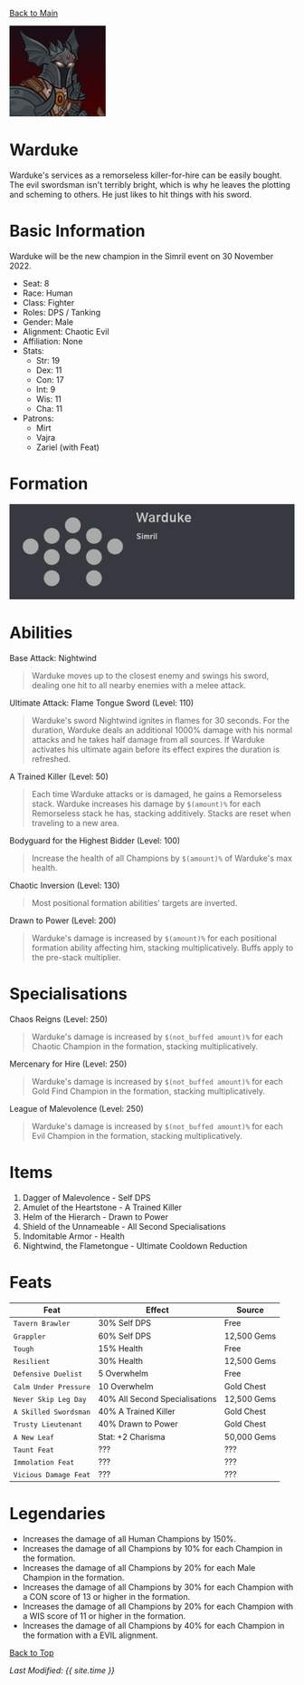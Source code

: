 [Back to Main](index.md)


![Profile Picture](images/profile_warduke.png)

# Warduke

Warduke's services as a remorseless killer-for-hire can be easily bought. The evil swordsman isn't terribly bright, which is why he leaves the plotting and scheming to others. He just likes to hit things with his sword.

# Basic Information

Warduke will be the new champion in the Simril event on 30 November 2022.

* Seat: 8
* Race: Human
* Class: Fighter
* Roles: DPS / Tanking
* Gender: Male
* Alignment: Chaotic Evil
* Affiliation: None
* Stats:
  * Str: 19
  * Dex: 11
  * Con: 17
  * Int: 9
  * Wis: 11
  * Cha: 11
* Patrons:
  * Mirt
  * Vajra
  * Zariel (with Feat)

# Formation

![Formation Layout](images/formation_warduke.png)

# Abilities

Base Attack: Nightwind
> Warduke moves up to the closest enemy and swings his sword, dealing one hit to all nearby enemies with a melee attack.

Ultimate Attack: Flame Tongue Sword (Level: 110)
> Warduke's sword Nightwind ignites in flames for 30 seconds. For the duration, Warduke deals an additional 1000% damage with his normal attacks and he takes half damage from all sources. If Warduke activates his ultimate again before its effect expires the duration is refreshed.

A Trained Killer (Level: 50)
> Each time Warduke attacks or is damaged, he gains a Remorseless stack. Warduke increases his damage by `$(amount)%` for each Remorseless stack he has, stacking additively. Stacks are reset when traveling to a new area.

Bodyguard for the Highest Bidder (Level: 100)
> Increase the health of all Champions by `$(amount)%` of Warduke's max health.

Chaotic Inversion (Level: 130)
> Most positional formation abilities' targets are inverted.

Drawn to Power (Level: 200)
> Warduke's damage is increased by `$(amount)%` for each positional formation ability affecting him, stacking multiplicatively. Buffs apply to the pre-stack multiplier.

# Specialisations

Chaos Reigns (Level: 250)
> Warduke's damage is increased by `$(not_buffed amount)%` for each Chaotic Champion in the formation, stacking multiplicatively.

Mercenary for Hire (Level: 250)
> Warduke's damage is increased by `$(not_buffed amount)%` for each Gold Find Champion in the formation, stacking multiplicatively.

League of Malevolence (Level: 250)
> Warduke's damage is increased by `$(not_buffed amount)%` for each Evil Champion in the formation, stacking multiplicatively.

# Items

1. Dagger of Malevolence - Self DPS
2. Amulet of the Heartstone - A Trained Killer
3. Helm of the Hierarch - Drawn to Power
4. Shield of the Unnameable - All Second Specialisations
5. Indomitable Armor - Health
6. Nightwind, the Flametongue - Ultimate Cooldown Reduction

# Feats

| Feat | Effect | Source |
|---|---|---|
| `Tavern Brawler` | 30% Self DPS | Free |
| `Grappler` | 60% Self DPS | 12,500 Gems |
| `Tough` | 15% Health | Free |
| `Resilient` | 30% Health | 12,500 Gems |
| `Defensive Duelist` | 5 Overwhelm | Free |
| `Calm Under Pressure` | 10 Overwhelm | Gold Chest |
| `Never Skip Leg Day` | 40% All Second Specialisations | 12,500 Gems |
| `A Skilled Swordsman` | 40% A Trained Killer | Gold Chest |
| `Trusty Lieutenant` | 40% Drawn to Power | Gold Chest |
| `A New Leaf` | Stat: +2 Charisma | 50,000 Gems |
| `Taunt Feat` | ??? | ??? |
| `Immolation Feat` | ??? | ??? |
| `Vicious Damage Feat` | ??? | ??? |

# Legendaries

* Increases the damage of all Human Champions by 150%.
* Increases the damage of all Champions by 10% for each Champion in the formation.
* Increases the damage of all Champions by 20% for each Male Champion in the formation.
* Increases the damage of all Champions by 30% for each Champion with a CON score of 13 or higher in the formation.
* Increases the damage of all Champions by 20% for each Champion with a WIS score of 11 or higher in the formation.
* Increases the damage of all Champions by 40% for each Champion in the formation with a EVIL alignment.

[Back to Top](#top)

*Last Modified: {{ site.time }}*